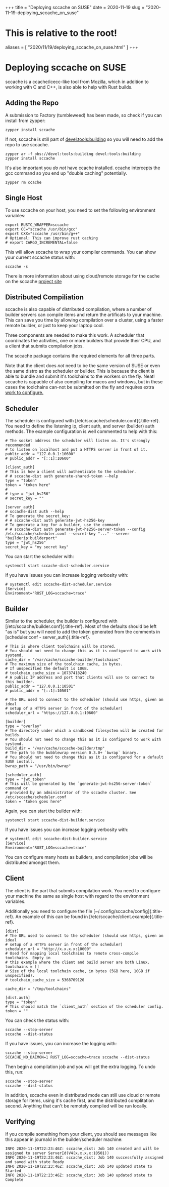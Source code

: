 +++
title = "Deploying sccache on SUSE"
date = 2020-11-19
slug = "2020-11-19-deploying_sccache_on_suse"
# This is relative to the root!
aliases = [ "2020/11/19/deploying_sccache_on_suse.html" ]
+++
# Deploying sccache on SUSE

sccache is a ccache/icecc-like tool from Mozilla, which in addition to
working with C and C++, is also able to help with Rust builds.

## Adding the Repo

A submission to Factory (tumbleweed) has been made, so check if you can
install from zypper:

    zypper install sccache

If not, sccache is still part of
[devel:tools:building](https://build.opensuse.org/package/show/devel:tools:building/sccache)
so you will need to add the repo to use sccache.

    zypper ar -f obs://devel:tools:building devel:tools:building
    zypper install sccache

It\'s also important you *do not* have ccache installed. ccache
intercepts the gcc command so you end up \"double caching\" potentially.

    zypper rm ccache

## Single Host

To use sccache on your host, you need to set the following environment
variables:

    export RUSTC_WRAPPER=sccache
    export CC="sccache /usr/bin/gcc"
    export CXX="sccache /usr/bin/g++"
    # Optional: This can improve rust caching
    # export CARGO_INCREMENTAL=false

This will allow sccache to wrap your compiler commands. You can show
your current sccache status with:

    sccache -s

There is more information about using cloud/remote storage for the cache
on the sccache [project
site](https://github.com/mozilla/sccache/blob/master/README.md)

## Distributed Compiliation

sccache is also capable of distributed compilation, where a number of
builder servers can compile items and return the artificats to your
machine. This can save you time by allowing compilation over a cluster,
using a faster remote builder, or just to keep your laptop cool.

Three components are needed to make this work. A scheduler that
coordinates the activities, one or more builders that provide their CPU,
and a client that submits compilation jobs.

The sccache package contains the required elements for all three parts.

Note that the client does *not* need to be the same version of SUSE or
even the same distro as the scheduler or builder. This is because the
client is able to bundle and submit it\'s toolchains to the workers on
the fly. Neat! sccache is capacble of also compiling for macos and
windows, but in these cases the toolchains can-not be submitted on the
fly and requires extra [work to
configure.](https://github.com/mozilla/sccache/blob/master/docs/DistributedQuickstart.md)

## Scheduler

The scheduler is configured with
[/etc/sccache/scheduler.conf]{.title-ref}. You need to define the
listening ip, client auth, and server (builder) auth methods. The
example configuration is well commented to help with this:

    # The socket address the scheduler will listen on. It's strongly recommended
    # to listen on localhost and put a HTTPS server in front of it.
    public_addr = "127.0.0.1:10600"
    # public_addr = "[::1]:10600"

    [client_auth]
    # This is how a client will authenticate to the scheduler.
    # # sccache-dist auth generate-shared-token --help
    type = "token"
    token = "token here"
    #
    # type = "jwt_hs256"
    # secret_key = ""

    [server_auth]
    # sccache-dist auth --help
    # To generate the secret_key:
    # # sccache-dist auth generate-jwt-hs256-key
    # To generate a key for a builder, use the command:
    # # sccache-dist auth generate-jwt-hs256-server-token --config /etc/sccache/scheduler.conf --secret-key "..." --server "builderip:builderport"
    type = "jwt_hs256"
    secret_key = "my secret key"

You can start the scheduler with:

    systemctl start sccache-dist-scheduler.service

If you have issues you can increase logging verbosity with:

    # systemctl edit sccache-dist-scheduler.service
    [Service]
    Environment="RUST_LOG=sccache=trace"

## Builder

Similar to the scheduler, the builder is configured with
[/etc/sccache/builder.conf]{.title-ref}. Most of the defaults should be
left \"as is\" but you will need to add the token generated from the
comments in [scheduler.conf - server_auth]{.title-ref}.

    # This is where client toolchains will be stored.
    # You should not need to change this as it is configured to work with systemd.
    cache_dir = "/var/cache/sccache-builder/toolchains"
    # The maximum size of the toolchain cache, in bytes.
    # If unspecified the default is 10GB.
    # toolchain_cache_size = 10737418240
    # A public IP address and port that clients will use to connect to this builder.
    public_addr = "127.0.0.1:10501"
    # public_addr = "[::1]:10501"

    # The URL used to connect to the scheduler (should use https, given an ideal
    # setup of a HTTPS server in front of the scheduler)
    scheduler_url = "https://127.0.0.1:10600"

    [builder]
    type = "overlay"
    # The directory under which a sandboxed filesystem will be created for builds.
    # You should not need to change this as it is configured to work with systemd.
    build_dir = "/var/cache/sccache-builder/tmp"
    # The path to the bubblewrap version 0.3.0+ `bwrap` binary.
    # You should not need to change this as it is configured for a default SUSE install.
    bwrap_path = "/usr/bin/bwrap"

    [scheduler_auth]
    type = "jwt_token"
    # This will be generated by the `generate-jwt-hs256-server-token` command or
    # provided by an administrator of the sccache cluster. See /etc/sccache/scheduler.conf
    token = "token goes here"

Again, you can start the builder with:

    systemctl start sccache-dist-builder.service

If you have issues you can increase logging verbosity with:

    # systemctl edit sccache-dist-builder.service
    [Service]
    Environment="RUST_LOG=sccache=trace"

You can configure many hosts as builders, and compilation jobs will be
distributed amongst them.

## Client

The client is the part that submits compilation work. You need to
configure your machine the same as single host with regard to the
environment variables.

Additionally you need to configure the file
[\~/.config/sccache/config]{.title-ref}. An example of this can be found
in [/etc/sccache/client.example]{.title-ref}.

    [dist]
    # The URL used to connect to the scheduler (should use https, given an ideal
    # setup of a HTTPS server in front of the scheduler)
    scheduler_url = "http://x.x.x.x:10600"
    # Used for mapping local toolchains to remote cross-compile toolchains. Empty in
    # this example where the client and build server are both Linux.
    toolchains = []
    # Size of the local toolchain cache, in bytes (5GB here, 10GB if unspecified).
    # toolchain_cache_size = 5368709120

    cache_dir = "/tmp/toolchains"

    [dist.auth]
    type = "token"
    # This should match the `client_auth` section of the scheduler config.
    token = ""

You can check the status with:

    sccache --stop-server
    sccache --dist-status

If you have issues, you can increase the logging with:

    sccache --stop-server
    SCCACHE_NO_DAEMON=1 RUST_LOG=sccache=trace sccache --dist-status

Then begin a compilation job and you will get the extra logging. To undo
this, run:

    sccache --stop-server
    sccache --dist-status

In addition, sccache even in distributed mode can still use cloud or
remote storage for items, using it\'s cache first, and the distributed
complitation second. Anything that can\'t be remotely complied will be
run locally.

## Verifying

If you compile something from your client, you should see messages like
this appear in journald in the builder/scheduler machine:

    INFO 2020-11-19T22:23:46Z: sccache_dist: Job 140 created and will be assigned to server ServerId(V4(x.x.x.x:10501))
    INFO 2020-11-19T22:23:46Z: sccache_dist: Job 140 successfully assigned and saved with state Ready
    INFO 2020-11-19T22:23:46Z: sccache_dist: Job 140 updated state to Started
    INFO 2020-11-19T22:23:46Z: sccache_dist: Job 140 updated state to Complete

